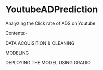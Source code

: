 # YoutubeADPrediction
Analyzing the Click rate of ADS on Youtube


Contents:-

DATA ACQUISITION & CLEANING

MODELING

DEPLOYING THE MODEL USING GRADIO

